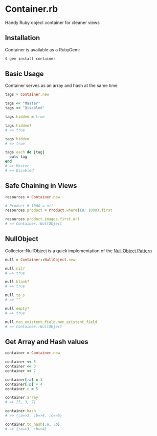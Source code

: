 # Container.rb
Handy Ruby object container for cleaner views

## Installation

Container is available as a RubyGem:

```bash
$ gem install container
```

## Basic Usage

Container serves as an array and hash at the same time

```ruby
tags = Container.new

tags << "Master"
tags << "Disabled"

tags.hidden = true

tags.hidden?
# => true

tags.hidden
# => true

tags.each do |tag|
  puts tag
end
# => Master
# => Disabled
```

## Safe Chaining in Views

```ruby
resources = Container.new

# Product # 1000 = nil
resources.product = Product.where(id: 1000).first

resources.product.images.first.url
# => Container::NullObject
```

## NullObject

Collector::NullObject is a quick implementation of the [Null Object Pattern](http://en.wikipedia.org/wiki/Null_Object_pattern)

```ruby
null = Container::NullObject.new

null.nil?
# => true

null.blank?
# => true 

null.to_s
# => "" 

null.empty?
# => true 

null.non_existent_field.non_existent_field
# => Container::NullObject
```

## Get Array and Hash values

```ruby
container = Container.new

container << 5
container << 3
container << 7

container[:a] = 3
container[:b] = 4
container.c = 5

container.array
# => [5, 3, 7]

container.hash
# => {:a=>3, :b=>4, :c=>5}

container.to_hash(:a, :b)
# => {:a=>3, :b=>4} 
```